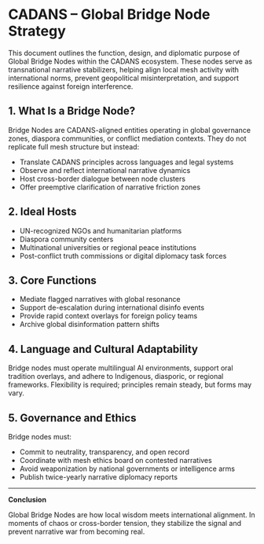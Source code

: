 # CADANS – Global Bridge Node Strategy

This document outlines the function, design, and diplomatic purpose of Global Bridge Nodes within the CADANS ecosystem. These nodes serve as transnational narrative stabilizers, helping align local mesh activity with international norms, prevent geopolitical misinterpretation, and support resilience against foreign interference.

## 1. What Is a Bridge Node?

Bridge Nodes are CADANS-aligned entities operating in global governance zones, diaspora communities, or conflict mediation contexts. They do not replicate full mesh structure but instead:  
- Translate CADANS principles across languages and legal systems  
- Observe and reflect international narrative dynamics  
- Host cross-border dialogue between node clusters  
- Offer preemptive clarification of narrative friction zones  

## 2. Ideal Hosts

- UN-recognized NGOs and humanitarian platforms  
- Diaspora community centers  
- Multinational universities or regional peace institutions  
- Post-conflict truth commissions or digital diplomacy task forces  

## 3. Core Functions

- Mediate flagged narratives with global resonance  
- Support de-escalation during international disinfo events  
- Provide rapid context overlays for foreign policy teams  
- Archive global disinformation pattern shifts  

## 4. Language and Cultural Adaptability

Bridge nodes must operate multilingual AI environments, support oral tradition overlays, and adhere to Indigenous, diasporic, or regional frameworks. Flexibility is required; principles remain steady, but forms may vary.

## 5. Governance and Ethics

Bridge nodes must:  
- Commit to neutrality, transparency, and open record  
- Coordinate with mesh ethics board on contested narratives  
- Avoid weaponization by national governments or intelligence arms  
- Publish twice-yearly narrative diplomacy reports  

---

**Conclusion**

Global Bridge Nodes are how local wisdom meets international alignment. In moments of chaos or cross-border tension, they stabilize the signal and prevent narrative war from becoming real.
